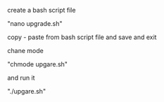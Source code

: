 create a bash script file

"nano upgrade.sh"

copy - paste from bash script file and save and exit

chane mode 

"chmode upgare.sh"

and run it 

"./upgare.sh"


